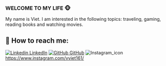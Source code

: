 ### WELCOME TO MY LIFE 🐵

My name is Viet. I am interested in the following topics: traveling, gaming, reading books and watching movies. <br>

## 🦧 How to reach me:

[![Linkedin](https://i.stack.imgur.com/gVE0j.png) LinkedIn](https://www.linkedin.com/in/viet-duong-81b68b210/) [![GitHub](https://i.stack.imgur.com/tskMh.png) GitHub](https://github.com/Zabimaru161) ![Instagram_icon](https://github.com/Zabimaru161/Zabimaru161/assets/97267869/6b41d7cd-b09c-4a74-8e19-bcf036946cab)
https://www.instagram.com/vviet161/
